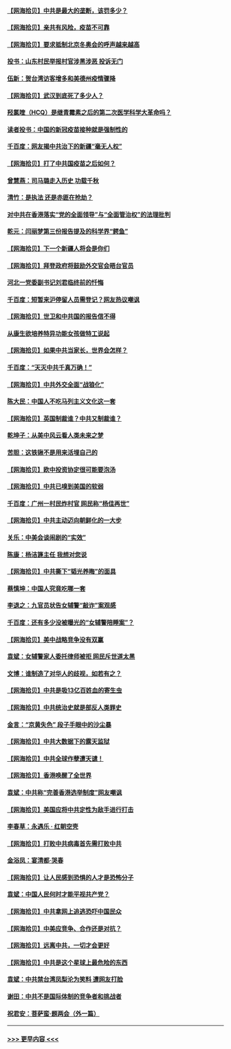 #### [【网海拾贝】中共是最大的垄断，该罚多少？](../pages/nsc993/n12874006.md?t=04122001) 
#### [【网海拾贝】亲共有风险，疫苗不可靠](../pages/nsc993/n12872224.md?t=04122001) 
#### [【网海拾贝】要求抵制北京冬奥会的呼声越来越高](../pages/nsc993/n12868962.md?t=04122001) 
#### [投书：山东村民举报村官涉黑涉恶 投诉无门](../pages/nsc993/n12869726.md?t=04122001) 
#### [伍新：贺台湾访客增多和美德州疫情骤降](../pages/nsc993/n12865651.md?t=04122001) 
#### [【网海拾贝】武汉到底死了多少人？](../pages/nsc993/n12863707.md?t=04122001) 
#### [羟氯喹（HCQ）是继青霉素之后的第二次医学科学大革命吗？](../pages/nsc993/n12638564.md?t=04122001) 
#### [读者投书：中国的新冠疫苗接种就是强制性的](../pages/nsc993/n12859932.md?t=04122001) 
#### [千百度：网友揭中共治下的新疆“毫无人权”](../pages/nsc993/n12858385.md?t=04122001) 
#### [【网海拾贝】打了中共国疫苗之后如何？](../pages/nsc993/n12857866.md?t=04122001) 
#### [曾慧燕：司马璐走入历史 功载千秋](../pages/nsc993/n12856996.md?t=04122001) 
#### [清竹：是执法 还是赤匪在抢劫？](../pages/nsc993/n12856952.md?t=04122001) 
#### [对中共在香港落实“党的全面领导”与“全面管治权”的法理批判](../pages/nsc993/n12856929.md?t=04122001) 
#### [乾元：闫丽梦第三份报告提及的科学界“鳄鱼”](../pages/nsc993/n12855985.md?t=04122001) 
#### [【网海拾贝】下一个新疆人将会是你们](../pages/nsc993/n12855864.md?t=04122001) 
#### [【网海拾贝】拜登政府将鼓励外交官会晤台官员](../pages/nsc993/n12853615.md?t=04122001) 
#### [河北一党委副书记刘君临终前的忏悔](../pages/nsc993/n12849420.md?t=04122001) 
#### [千百度：短暂来沪停留人员需登记？网友热议嘲讽](../pages/nsc993/n12853497.md?t=04122001) 
#### [【网海拾贝】世卫和中共国的报告信不得](../pages/nsc993/n12850902.md?t=04122001) 
#### [从康生欲培养特异功能女孩做特工说起](../pages/nsc993/n12849289.md?t=04122001) 
#### [【网海拾贝】如果中共当家长，世界会怎样？](../pages/nsc993/n12848436.md?t=04122001) 
#### [千百度：“天灭中共千真万确！”](../pages/nsc993/n12845659.md?t=04122001) 
#### [【网海拾贝】中共外交全面“战狼化”](../pages/nsc993/n12845607.md?t=04122001) 
#### [陈大民：中国人不吃马列主义文化这一套](../pages/nsc993/n12842496.md?t=04122001) 
#### [【网海拾贝】英国制裁谁？中共又制裁谁？](../pages/nsc993/n12840909.md?t=04122001) 
#### [乾坤子：从美中风云看人类未来之梦](../pages/nsc993/n12840590.md?t=04122001) 
#### [苦胆：这铁锹不是用来活埋自己的](../pages/nsc993/n12839512.md?t=04122001) 
#### [【网海拾贝】欧中投资协定很可能要泡汤](../pages/nsc993/n12835122.md?t=04122001) 
#### [【网海拾贝】中共已嗅到美国的软弱](../pages/nsc993/n12832411.md?t=04122001) 
#### [千百度：广州一村民炸村官 网民称“杨佳再世”](../pages/nsc993/n12832380.md?t=04122001) 
#### [【网海拾贝】中共主动迈向朝鲜化的一大步](../pages/nsc993/n12829887.md?t=04122001) 
#### [关乐：中美会谈闹剧的“实效”](../pages/nsc993/n12826698.md?t=04122001) 
#### [陈康：杨洁篪主任  我想对您说](../pages/nsc993/n12826609.md?t=04122001) 
#### [【网海拾贝】中共撕下“韬光养晦”的面具](../pages/nsc993/n12826459.md?t=04122001) 
#### [蔡慎坤：中国人究竟吃哪一套](../pages/nsc993/n12826010.md?t=04122001) 
#### [李退之：九官员状告女辅警“敲诈”案观感](../pages/nsc993/n12823984.md?t=04122001) 
#### [千百度：还有多少没被曝光的“女辅警陪睡案”？](../pages/nsc993/n12822136.md?t=04122001) 
#### [【网海拾贝】美中战略竞争没有双赢](../pages/nsc993/n12822105.md?t=04122001) 
#### [袁斌：女辅警家人委托律师被拒 网民斥世道太黑](../pages/nsc993/n12822004.md?t=04122001) 
#### [文博：谁制造了对华人的歧视，如若有之？](../pages/nsc993/n12821635.md?t=04122001) 
#### [【网海拾贝】中共是吸13亿百姓血的寄生虫](../pages/nsc993/n12819191.md?t=04122001) 
#### [【网海拾贝】中共统治史就是部反人类罪史](../pages/nsc993/n12816738.md?t=04122001) 
#### [金言：“京黄失色” 段子手眼中的沙尘暴](../pages/nsc993/n12815700.md?t=04122001) 
#### [【网海拾贝】中共大数据下的露天监狱](../pages/nsc993/n12811075.md?t=04122001) 
#### [【网海拾贝】中共全球作孽遭天谴！](../pages/nsc993/n12810258.md?t=04122001) 
#### [【网海拾贝】香港唤醒了全世界](../pages/nsc993/n12809100.md?t=04122001) 
#### [袁斌：中共称“完善香港选举制度”网友嘲讽](../pages/nsc993/n12808994.md?t=04122001) 
#### [【网海拾贝】美国应将中共定性为敌手进行打击](../pages/nsc993/n12806870.md?t=04122001) 
#### [李春草：永遇乐 · 红朝空壳](../pages/nsc993/n12805365.md?t=04122001) 
#### [【网海拾贝】打败中共病毒首先需打败中共](../pages/nsc993/n12803930.md?t=04122001) 
#### [金浴凤：宴清都‧哭春](../pages/nsc993/n12801601.md?t=04122001) 
#### [【网海拾贝】让人民感到恐惧的人才是恐怖分子](../pages/nsc993/n12799347.md?t=04122001) 
#### [袁斌：中国人民何时才能平视共产党？](../pages/nsc993/n12799306.md?t=04122001) 
#### [【网海拾贝】中共拿网上追逃恐吓中国民众](../pages/nsc993/n12796905.md?t=04122001) 
#### [【网海拾贝】中美应竞争、合作还是对抗？](../pages/nsc993/n12794675.md?t=04122001) 
#### [【网海拾贝】远离中共，一切才会更好](../pages/nsc993/n12793572.md?t=04122001) 
#### [【网海拾贝】中共是这个星球上最危险的东西](../pages/nsc993/n12791400.md?t=04122001) 
#### [袁斌：中共禁台湾凤梨沦为笑料 遭网友打脸](../pages/nsc993/n12791335.md?t=04122001) 
#### [谢田：中共不是国际体制的竞争者和挑战者](../pages/nsc993/n12791212.md?t=04122001) 
#### [祝君安：菩萨蛮·题两会（外一篇）](../pages/nsc993/n12786801.md?t=04122001) 

----
#### [ >>> 更早内容 <<< ](../indexes/nsc993-earlier.md)
